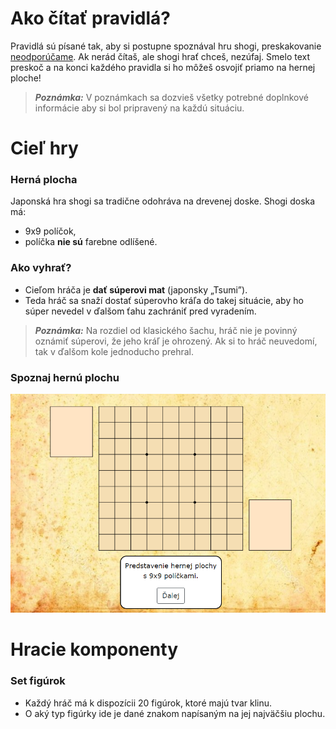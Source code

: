 # Ako čítať pravidlá?
Pravidlá sú písané tak, aby si postupne spoznával hru shogi, preskakovanie <ins>neodporúčame</ins>.
Ak nerád čítaš, ale shogi hrať chceš, nezúfaj. Smelo text preskoč a na konci každého pravidla si ho môžeš osvojiť priamo na hernej ploche!
>**_Poznámka:_** V poznámkach sa dozvieš všetky potrebné doplnkové informácie aby si bol pripravený na každú situáciu.


# Cieľ hry
### Herná plocha
Japonská hra shogi sa tradične odohráva na drevenej doske. Shogi doska má:
- 9x9 políčok, 
- políčka **nie sú** farebne odlíšené.

### Ako vyhrať?
- Cieľom hráča je **dať súperovi mat** (japonsky „Tsumi”).
- Teda hráč sa snaží dostať súperovho kráľa do takej situácie, aby ho súper nevedel v ďalšom ťahu zachrániť pred vyradením.

 >**_Poznámka:_** Na rozdiel od klasického šachu, hráč nie je povinný oznámiť súperovi, že jeho kráľ je ohrozený. Ak si to hráč neuvedomí, tak v ďalšom kole jednoducho prehral.

### Spoznaj hernú plochu

![HP](https://github.com/mihalova/Learn2Shogi/blob/master/pictures/tmp/r1.PNG)

# Hracie komponenty
### Set figúrok
- Každý hráč má k dispozícii 20 figúrok, ktoré majú tvar klinu.
- O aký typ figúrky ide je dané znakom napísaným na jej najväčšiu plochu.
